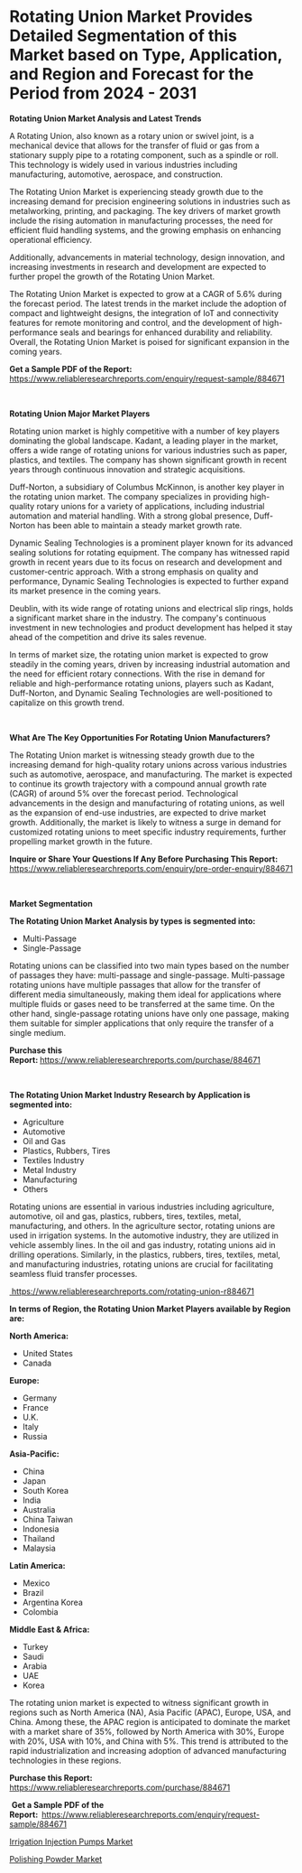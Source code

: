 <p><h1>Rotating Union Market Provides Detailed Segmentation of this Market based on Type, Application, and Region and Forecast for the Period from 2024 - 2031</h1></p><p><strong>Rotating Union Market Analysis and Latest Trends</strong></p>
<p><p>A Rotating Union, also known as a rotary union or swivel joint, is a mechanical device that allows for the transfer of fluid or gas from a stationary supply pipe to a rotating component, such as a spindle or roll. This technology is widely used in various industries including manufacturing, automotive, aerospace, and construction.</p><p>The Rotating Union Market is experiencing steady growth due to the increasing demand for precision engineering solutions in industries such as metalworking, printing, and packaging. The key drivers of market growth include the rising automation in manufacturing processes, the need for efficient fluid handling systems, and the growing emphasis on enhancing operational efficiency.</p><p>Additionally, advancements in material technology, design innovation, and increasing investments in research and development are expected to further propel the growth of the Rotating Union Market.</p><p>The Rotating Union Market is expected to grow at a CAGR of 5.6% during the forecast period. The latest trends in the market include the adoption of compact and lightweight designs, the integration of IoT and connectivity features for remote monitoring and control, and the development of high-performance seals and bearings for enhanced durability and reliability. Overall, the Rotating Union Market is poised for significant expansion in the coming years.</p></p>
<p><strong>Get a Sample PDF of the Report:&nbsp;</strong> <a href="https://www.reliableresearchreports.com/enquiry/request-sample/884671">https://www.reliableresearchreports.com/enquiry/request-sample/884671</a></p>
<p>&nbsp;</p>
<p><strong>Rotating Union Major Market Players</strong></p>
<p><p>Rotating union market is highly competitive with a number of key players dominating the global landscape. Kadant, a leading player in the market, offers a wide range of rotating unions for various industries such as paper, plastics, and textiles. The company has shown significant growth in recent years through continuous innovation and strategic acquisitions.</p><p>Duff-Norton, a subsidiary of Columbus McKinnon, is another key player in the rotating union market. The company specializes in providing high-quality rotary unions for a variety of applications, including industrial automation and material handling. With a strong global presence, Duff-Norton has been able to maintain a steady market growth rate.</p><p>Dynamic Sealing Technologies is a prominent player known for its advanced sealing solutions for rotating equipment. The company has witnessed rapid growth in recent years due to its focus on research and development and customer-centric approach. With a strong emphasis on quality and performance, Dynamic Sealing Technologies is expected to further expand its market presence in the coming years.</p><p>Deublin, with its wide range of rotating unions and electrical slip rings, holds a significant market share in the industry. The company's continuous investment in new technologies and product development has helped it stay ahead of the competition and drive its sales revenue.</p><p>In terms of market size, the rotating union market is expected to grow steadily in the coming years, driven by increasing industrial automation and the need for efficient rotary connections. With the rise in demand for reliable and high-performance rotating unions, players such as Kadant, Duff-Norton, and Dynamic Sealing Technologies are well-positioned to capitalize on this growth trend.</p></p>
<p>&nbsp;</p>
<p><strong>What Are The Key Opportunities For Rotating Union Manufacturers?</strong></p>
<p><p>The Rotating Union market is witnessing steady growth due to the increasing demand for high-quality rotary unions across various industries such as automotive, aerospace, and manufacturing. The market is expected to continue its growth trajectory with a compound annual growth rate (CAGR) of around 5% over the forecast period. Technological advancements in the design and manufacturing of rotating unions, as well as the expansion of end-use industries, are expected to drive market growth. Additionally, the market is likely to witness a surge in demand for customized rotating unions to meet specific industry requirements, further propelling market growth in the future.</p></p>
<p><strong>Inquire or Share Your Questions If Any Before Purchasing This Report:</strong> <a href="https://www.reliableresearchreports.com/enquiry/pre-order-enquiry/884671">https://www.reliableresearchreports.com/enquiry/pre-order-enquiry/884671</a></p>
<p>&nbsp;</p>
<p><strong>Market Segmentation</strong></p>
<p><strong>The Rotating Union Market Analysis by types is segmented into:</strong></p>
<p><ul><li>Multi-Passage</li><li>Single-Passage</li></ul></p>
<p><p>Rotating unions can be classified into two main types based on the number of passages they have: multi-passage and single-passage. Multi-passage rotating unions have multiple passages that allow for the transfer of different media simultaneously, making them ideal for applications where multiple fluids or gases need to be transferred at the same time. On the other hand, single-passage rotating unions have only one passage, making them suitable for simpler applications that only require the transfer of a single medium.</p></p>
<p><strong>Purchase this Report:&nbsp;</strong><a href="https://www.reliableresearchreports.com/purchase/884671">https://www.reliableresearchreports.com/purchase/884671</a></p>
<p>&nbsp;</p>
<p><strong>The Rotating Union Market Industry Research by Application is segmented into:</strong></p>
<p><ul><li>Agriculture</li><li>Automotive</li><li>Oil and Gas</li><li>Plastics, Rubbers, Tires</li><li>Textiles Industry</li><li>Metal Industry</li><li>Manufacturing</li><li>Others</li></ul></p>
<p><p>Rotating unions are essential in various industries including agriculture, automotive, oil and gas, plastics, rubbers, tires, textiles, metal, manufacturing, and others. In the agriculture sector, rotating unions are used in irrigation systems. In the automotive industry, they are utilized in vehicle assembly lines. In the oil and gas industry, rotating unions aid in drilling operations. Similarly, in the plastics, rubbers, tires, textiles, metal, and manufacturing industries, rotating unions are crucial for facilitating seamless fluid transfer processes.</p></p>
<p><a href="https://www.reliableresearchreports.com/rotating-union-r884671">&nbsp;https://www.reliableresearchreports.com/rotating-union-r884671</a></p>
<p><strong>In terms of Region, the Rotating Union Market Players available by Region are:</strong></p>
<p>
    <p> <strong> North America: </strong>
        <ul>
            <li>United States</li>
            <li>Canada</li>
        </ul>
        </p> 
    <p> <strong> Europe: </strong>
        <ul>
            <li>Germany</li>
            <li>France</li>
            <li>U.K.</li>
            <li>Italy</li>
            <li>Russia</li>
        </ul>
        </p> 
    <p> <strong> Asia-Pacific: </strong>
        <ul>
            <li>China</li>
            <li>Japan</li>
            <li>South Korea</li>
            <li>India</li>
            <li>Australia</li>
            <li>China Taiwan</li>
            <li>Indonesia</li>
            <li>Thailand</li>
            <li>Malaysia</li>
        </ul>
        </p> 
    <p> <strong> Latin America: </strong>
        <ul>
            <li>Mexico</li>
            <li>Brazil</li>
            <li>Argentina Korea</li>
            <li>Colombia</li>
        </ul>
        </p> 
    <p> <strong> Middle East & Africa: </strong>
        <ul>
            <li>Turkey</li>
            <li>Saudi</li>
            <li>Arabia</li>
            <li>UAE</li>
            <li>Korea</li>
        </ul>
    </p>
    </p>
<p><p>The rotating union market is expected to witness significant growth in regions such as North America (NA), Asia Pacific (APAC), Europe, USA, and China. Among these, the APAC region is anticipated to dominate the market with a market share of 35%, followed by North America with 30%, Europe with 20%, USA with 10%, and China with 5%. This trend is attributed to the rapid industrialization and increasing adoption of advanced manufacturing technologies in these regions.</p></p>
<p><strong>Purchase this Report: </strong><a href="https://www.reliableresearchreports.com/purchase/884671">https://www.reliableresearchreports.com/purchase/884671</a></p>
<p>&nbsp;<strong>Get a Sample PDF of the Report:&nbsp;&nbsp;</strong><a href="https://www.reliableresearchreports.com/enquiry/request-sample/884671">https://www.reliableresearchreports.com/enquiry/request-sample/884671</a></p>
<p><strong></strong></p>
<p><p><a href="https://github.com/RichRobinson5/Market-Research-Report-List-4/blob/main/irrigation-injection-pumps-market.md">Irrigation Injection Pumps Market</a></p><p><a href="https://cautious-neon-760.notion.site/Polishing-Powder-Market-Size-Growth-Outlook-from-2024-to-2031-projecting-at-Market-s-Trends-Analys-b3c7b9003f264301bda0b2812c0311f5">Polishing Powder Market</a></p></p>